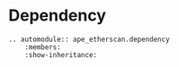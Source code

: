 # Dependency

```{eval-rst}
.. automodule:: ape_etherscan.dependency
    :members:
    :show-inheritance:
```